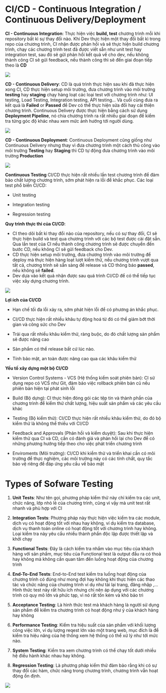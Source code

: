 # CI/CD - Continuous Integration / Continuous Delivery/Deployment

**CI - Continuous Integration**: Thực hiện việc **build, test** chương trình mỗi khi repository bất kì sự thay đổi nào. Khi Dev thực hiện một thay đổi bất kì trong repo của chương trình, CI nhận được phản hồi và sẽ thực hiện build chương trình, chạy các chương trình test đã được viết sẵn như unit test hay integration test, sau đó sẽ gửi phản hồi kết quả về cho dev, nếu không thành công CI sẽ gửi feedback, nếu thành công thì sẽ đến giai đoạn tiếp theo là **CD**

![](https://images.viblo.asia/cdd93d37-9ef1-477a-9650-cf17e307c958.png)

**CD - Continuous Delivery**: CD là quá trình thực hiện sau khi đã thực hiện xong CI, CD thực hiện setup môi trường, đưa chương trình vào môi trường **testing** hay **staging** chạy hàng loạt các loại test với chương trình như: UI testing, Load Testing, Integration testing, API testing... Và cuối cùng đưa ra kết quả là **Failed** or **Passed** để Dev có thể thực hiện sửa đổi hay cải thiện chương trình.
Continuous Delivery được thực hiện bằng cách sử dụng **Deployment Pipeline**, nó chia chương trình ra rất nhiều giai đoạn để kiểm tra từng góc độ khác nhau	xem mức ảnh hướng tới người dùng.

![](https://images.viblo.asia/0976a518-5fbb-4377-86b6-813376e20a65.png)

**CD - Continuous Deployment**: Continuous Deployment cũng giống như Continuous Delivery nhưng thay vì đưa chương trình một cách thủ công vào môi trường **Testing** hay **Staging** thì CD tự động đưa chương trình vào môi trường **Production**

![](https://images.viblo.asia/59ee0d73-9611-4a33-a2e6-0116fe8e71c4.png)

**Continuous Testing** CI/CD thực hiện rất nhiều lần test chương trình để đảm bảo chất lượng chương trình, sớm phát hiện ra lỗi để khắc phục. Các loại test phổ biến CI/CD:

+ Unit testing
	
+ Integration testing
	
+ Regression testing

**Quy trình thực thi của CI/CD**:
+ CI theo dõi bất kì thay đổi nào của repository, nếu có sự thay đổi, CI sẽ thực hiện build và test qua chương trình với các bộ test được cài đặt sẵn. Qua lần test của CI nếu thành công chương trình sẽ được chuyển đến bước CD, nếu không CI sẽ gửi feedback cho Dev.
+ CD thực hiện setup môi trường, đưa chương trình vào môi trường để deploy mà thực hiện hàng loạt lượt kiểm thử, nếu chương trình vượt qua tất cả, chương trình sẽ sẵn sàng để release và CD thông báo **passed**, nếu không sẽ **failed**. 
+ Dev dựa vào kết quả nhận được sau quá trình CI/CD để có thể tiếp tục việc xây dựng chương trình.

![](https://d3hi6wehcrq5by.cloudfront.net/itnavi-blog/2021/07/CI-CD-la-gi-1.png)

**Lợi ích của CI/CD**

+ Hạn chế tối đa lỗi xảy ra, sớm phát hiện lỗi để có phương án khắc phục.
	
+ CI/CD thực hiện rất nhiều khâu tự động hoá từ đó có thể giảm bớt thời gian và công sức cho Dev
	
+ Trải qua rất nhiều khâu kiểm thử, ràng buộc, do đó chất lượng sản phẩm sẽ được nâng cao 
	
+ Sản phẩm có thể release bất cứ lúc nào.
	
+ Tính bảo mật, an toàn được nâng cao qua các khâu kiểm thử

**Yếu tố xây dựng một bộ CI/CD**

+ Version Control Systems - VCS (Hệ thống kiểm soát phiên bản): CI sử dụng repo có VCS như Git, đảm bảo việc rollback phiên bản cũ nếu phiên bản hiện tại phát sinh lỗi
	
+ Build (Bộ dựng): CI thực hiện đóng gói các tệp tin và thành phần của chương trình để kiểm thử chất lượng, hiệu suất sản phẩm và các yêu cầu khác

+ Testing (Bộ kiểm thử): CI/CD thực hiện rất nhiều khâu kiểm thử, do đó bộ kiểm thử là không thể thiếu với CI/CD
	
+ Feedback and Approvals (Phản hồi và kiểm duyệt): Sau khi thực hiện kiểm thử qua CI và CD, cần có đánh giá và phản hồi lại cho Dev để có những phương hướng tiếp theo cho việc phát triển chương trình
	
+ Enviroments (Môi trường): CI/CD khi kiểm thử và triển khai cần có môi trường để thực nghiệm, các môi trường này có các tính chất, quy tắc bảo vệ riêng để đáp ứng yêu cầu về bảo mật

# Types of Sofware Testing

1. **Unit Tests**: Như tên gọi, phương pháp kiểm thử này chỉ kiểm tra các unit, chức năng, lớp nhỏ lẻ của chương trình, cũng vì vậy mà unit test rất nhanh và phù hợp với CI
	
2. **Integration Tests**: Phương pháp này thực hiện việc kiểm tra các module, dịch vụ có hoạt động tốt với nhau hay không, ví dụ kiểm tra database, dịch vụ thanh toán online có hoạt động tốt với chương trình hay không. Loại kiểm tra này yêu cầu nhiều thành phần độc lập được thiết lập và khởi chạy
	
3. **Functional Tests**: Đây là cách kiểm tra nhắm vào mục tiêu của khách hàng với sản phẩm, mục tiêu của Functional test là output đầu ra có thoả hay không mà không cần quan tâm đến luồng hoạt động của chương trình
	
4. **End-To-End Tests**: End-to-End test kiểm tra luồng hoạt động của chương trình có đúng như mong đợi hay không khi thực hiện các thao tác và chức năng của chương trình ví dụ như tải lại trang, đăng nhập ,... Hình thức test này rất hữu ích nhưng chỉ nên áp dụng với các chương trình có quy mô lớn và phức tạp, vì nó rất tốn kém và khó bảo trì
	
5. **Acceptance Testing**: Là hình thức test mà khách hàng là người sử dụng sản phẩm để kiểm tra chương trình có hoạt động như ý của khách hàng hay không
	
6. **Performance Testing**: Kiểm tra hiệu suất của sản phẩm với khối lượng công việc lớn, ví dụ lượng reqest lớn vào một trang web, mục đích là để kiểm tra hiệu năng của hệ thống xem hệ thống có thể xử lý như tới mức nào.
	
7. **System Testing**: Kiểm tra xem chương trình có thể chạy tốt dưới nhiều hệ điều hành khác nhau hay không.
	
8. **Regression Testing**: Là phương pháp kiểm thử đảm bảo rằng khi có sự thay đổi các hàm, chức năng trong chương trình, chương trình vẫn hoạt động ổn định.

![](https://cdn.educba.com/academy/wp-content/uploads/2019/08/Types-of-Software-Testing.png)



